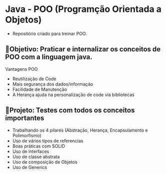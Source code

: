 # Java - POO (Programção Orientada a Objetos)
- Repositório criado para treinar POO.

## 💭Objetivo: Praticar e internalizar os conceitos de POO com a linguagem java.
Vantagens POO
- Reutilização de Code
- Mais segurança dos dados/informação
- Facilidade de Manutenção
- A Herança ajuda na personalização de code via bibliotecas

## 💭Projeto: Testes com todos os conceitos importantes
- Trabalhando os 4 pilares (Abstração, Herança, Encapsulamento e Polimorfismo)
- Uso de vários tipos de referencias
- Boas práticas com SOLID
- Uso de interfaces
- Uso de classe abstrata
- Uso de composição de Objetos
- Uso de Generics
